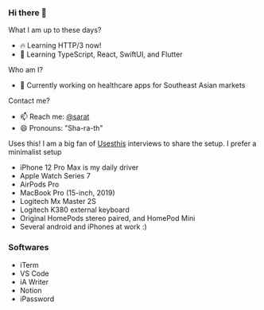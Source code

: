 ### Hi there 👋

What I am up to these days?
- 🔥 Learning HTTP/3 now!
- 🌱 Learning TypeScript, React, SwiftUI, and Flutter

Who am I?
- 🔭 Currently working on healthcare apps for Southeast Asian markets

Contact me?
- 📫 Reach me: [@sarat](https://twitter.com/sarat)
- 😄 Pronouns: "Sha-ra-th"

Uses this!
I am a big fan of [Usesthis](https://usesthis.com) interviews to share the setup. I prefer a minimalist setup

- iPhone 12 Pro Max is my daily driver
- Apple Watch Series 7
- AirPods Pro
- MacBook Pro (15-inch, 2019)
- Logitech Mx Master 2S
- Logitech K380 external keyboard
- Original HomePods stereo paired, and HomePod Mini
- Several android and iPhones at work :) 


### Softwares
- iTerm
- VS Code
- iA Writer
- Notion
- iPassword
